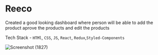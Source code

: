 # Reeco

Created a good looking dashboard where person will be able to add the product aprove the products and edit the products 

Tech Stack - `HTMl`, `CSS`, `JS`, `React`, `Redux`,`Styled-Components`

![Screenshot (1827)](https://github.com/mdfaizan973/Reeco/assets/106812942/76b3a36b-6797-4514-90f8-3bd910796643)
